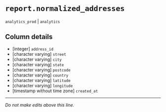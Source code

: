 # `report.normalized_addresses`
`analytics_prod` | `analytics`

## Column details
* [integer]   `address_id`
* [character varying] `street`
* [character varying] `city`
* [character varying] `state`
* [character varying] `postcode`
* [character varying] `country`
* [character varying] `latitude`
* [character varying] `longitude`
* [timestamp without time zone] `created_at`

-------------------------------------------------------------------------------
*Do not make edits above this line.*
